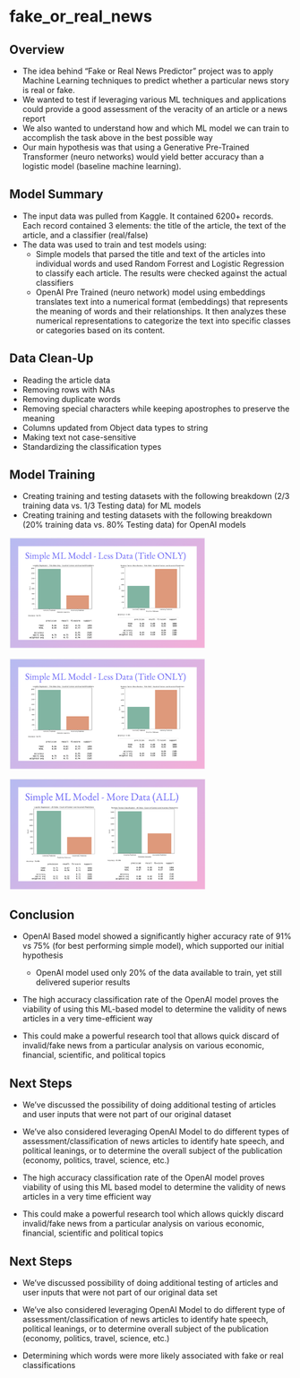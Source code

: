 # fake_or_real_news

## Overview
- The idea behind “Fake or Real News Predictor” project was to apply Machine Learning techniques to predict whether a particular news story is real or fake.
- We wanted to test if leveraging various ML techniques and applications could provide a good assessment of the veracity of an article or a news report
- We also wanted to understand how and which ML model we can train to accomplish the task above in the best possible way
- Our main hypothesis was that using a Generative Pre-Trained Transformer (neuro networks) would yield better accuracy than a logistic model (baseline machine learning).

## Model Summary
- The input data was pulled from Kaggle.  It contained 6200+ records.  Each record contained 3 elements: the title of the article, the text of the article, and a classifier (real/false)
- The data was used to train and test models using:
	- Simple models that parsed the title and text of the articles into individual words and used Random Forrest and Logistic Regression to classify each article.  The results were checked against the actual classifiers
	- OpenAI Pre Trained (neuro network) model using embeddings translates text into a numerical format (embeddings) that represents the meaning of words and their relationships. It then analyzes these numerical representations to categorize the text into specific classes or categories based on its content.


## Data Clean-Up 
- Reading the article data
- Removing rows with NAs
- Removing duplicate words
- Removing special characters while keeping apostrophes to preserve the meaning
- Columns updated from Object data types to string
- Making text not case-sensitive 
- Standardizing the classification types

## Model Training
- Creating training and testing datasets with the following breakdown (2/3 training data vs. 1/3 Testing data) for ML models
- Creating training and testing datasets with the following breakdown (20% training data vs. 80% Testing data) for OpenAI  models


<img src="Resources/Images/Simple ML Model - More Data (Title Only).png" width="350"><br>


<img src="Resources/Images/Simple ML Model - More Data (Title Only).png" width="350"><br>


<img src="Resources/Images/Simple ML Model - More Data (ALL).png" width="350"><br>



## Conclusion
- OpenAI Based model showed a significantly higher accuracy rate of 91% vs 75% (for best performing simple model), which supported our initial hypothesis
	- OpenAI model used only 20% of the data available to train, yet still delivered superior results

- The high accuracy classification rate of the OpenAI model proves the viability of using this ML-based model to determine the validity of news articles in a very time-efficient way
- This could make a powerful research tool that allows quick discard of invalid/fake news from a particular analysis on various economic, financial, scientific, and political topics

## Next Steps
- We’ve discussed the possibility of doing additional testing of articles and user inputs  that were not part of our original dataset
- We’ve also considered leveraging OpenAI Model to do different types of assessment/classification of news articles to identify hate speech, and political leanings, or to determine the overall subject of the publication (economy, politics, travel, science, etc.)

- The high accuracy classification rate of the OpenAI model proves viability of using this ML based model to determine the validity of news articles in a very time efficient way
- This could make a powerful research tool which allows quickly discard invalid/fake news from a particular analysis on various economic, financial, scientific and political topics

## Next Steps
- We’ve discussed possibility of doing additional testing of articles and user inputs  that were not part of our original data set
- We’ve also considered leveraging OpenAI Model to do different type of assessment/classification of news articles to identify hate speech, political leanings, or to determine overall subject of the publication (economy, politics, travel, science, etc.)

- Determining which words were more likely associated with fake or real classifications
